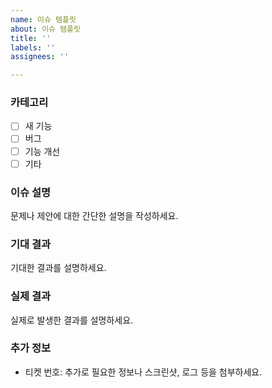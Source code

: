 ```yaml
---
name: 이슈 템플릿
about: 이슈 템플릿
title: ''
labels: ''
assignees: ''

---
```


### 카테고리
- [ ] 새 기능
- [ ] 버그
- [ ] 기능 개선
- [ ] 기타

### 이슈 설명
문제나 제안에 대한 간단한 설명을 작성하세요.

### 기대 결과
기대한 결과를 설명하세요.

### 실제 결과
실제로 발생한 결과를 설명하세요.

### 추가 정보
- 티켓 번호: 
추가로 필요한 정보나 스크린샷, 로그 등을 첨부하세요.
